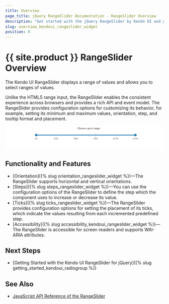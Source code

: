 ```yaml
---
title: Overview
page_title: jQuery RangeSlider Documentation - RangeSlider Overview
description: "Get started with the jQuery RangeSlider by Kendo UI and get familiar with its features."
slug: overview_kendoui_rangeslider_widget
position: 0
---
```


# {{ site.product }} RangeSlider Overview

The Kendo UI RangeSlider displays a range of values and allows you to select ranges of values.

Unlike the HTML5 range input, the RangeSlider enables the consistent experience across browsers and provides a rich API and event model. The RangeSlider provides configuration options for customizing its behavior, for example, setting its minimum and maximum values, orientation, step, and tooltip format and placement.

![Kendo UI for jQuery RangeSlider Overview](rangeslider-overview.PNG)

## Functionality and Features

* [Orientation]({% slug orientation_rangeslider_widget %})&mdash;The RangeSlider supports horizontal and vertical orientations.
* [Steps]({% slug steps_rangeslider_widget %})&mdash;You can use the configuration options of the RangeSlider to define the step which the component uses to increase or decrease its value.
* [Ticks]({% slug ticks_rangeslider_widget %})&mdash;The RangeSlider provides configuration options for setting the placement of its ticks, which indicate the values resulting from each incremented predefined step.
* [Accessibility]({% slug accessibility_kendoui_rangeslider_widget %})&mdash;The RangeSlider is accessible for screen readers and supports WAI-ARIA attributes.

## Next Steps

* [Getting Started with the Kendo UI RangeSlider for jQuery]({% slug getting_started_kendoui_radiogroup %})

## See Also

* [JavaScript API Reference of the RangeSlider](/api/javascript/ui/rangeslider)
